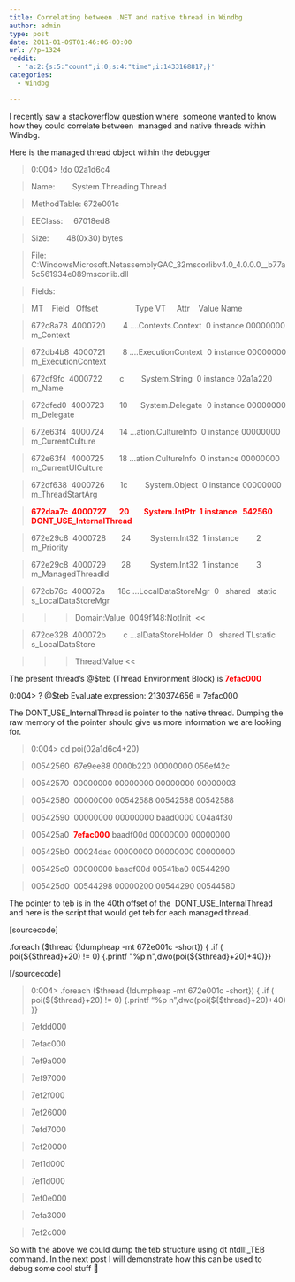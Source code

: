 ```yaml
---
title: Correlating between .NET and native thread in Windbg
author: admin
type: post
date: 2011-01-09T01:46:06+00:00
url: /?p=1324
reddit:
  - 'a:2:{s:5:"count";i:0;s:4:"time";i:1433168817;}'
categories:
  - Windbg

---
```

I recently saw a stackoverflow question where  someone wanted to know how they could correlate between  managed and native threads within Windbg.

Here is the managed thread object within the debugger

> 0:004> !do 02a1d6c4
  
> Name:        System.Threading.Thread
  
> MethodTable: 672e001c
  
> EEClass:     67018ed8
  
> Size:        48(0x30) bytes
  
> File:        C:WindowsMicrosoft.NetassemblyGAC\_32mscorlibv4.0\_4.0.0.0__b77a5c561934e089mscorlib.dll
  
> Fields:
  
> MT    Field   Offset                 Type VT     Attr    Value Name
  
> 672c8a78  4000720        4 &#8230;.Contexts.Context  0 instance 00000000 m_Context
  
> 672db4b8  4000721        8 &#8230;.ExecutionContext  0 instance 00000000 m_ExecutionContext
  
> 672df9fc  4000722        c        System.String  0 instance 02a1a220 m_Name
  
> 672dfed0  4000723       10      System.Delegate  0 instance 00000000 m_Delegate
  
> 672e63f4  4000724       14 &#8230;ation.CultureInfo  0 instance 00000000 m_CurrentCulture
  
> 672e63f4  4000725       18 &#8230;ation.CultureInfo  0 instance 00000000 m_CurrentUICulture
  
> 672df638  4000726       1c        System.Object  0 instance 00000000 m_ThreadStartArg
  
> <span style="color:#ff0000;"><strong>672daa7c  4000727       20        System.IntPtr  1 instance   542560 DONT_USE_InternalThread</strong></span>
  
> 672e29c8  4000728       24         System.Int32  1 instance        2 m_Priority
  
> 672e29c8  4000729       28         System.Int32  1 instance        3 m_ManagedThreadId
  
> 672cb76c  400072a      18c &#8230;LocalDataStoreMgr  0   shared   static s_LocalDataStoreMgr
  
> >> Domain:Value  0049f148:NotInit  <<
  
> 672ce328  400072b        c &#8230;alDataStoreHolder  0   shared TLstatic s_LocalDataStore
  
> >> Thread:Value <<

The present thread’s @$teb (Thread Environment Block) is <span style="color:#ff0000;"><strong>7efac000</strong></span>

0:004> ? @$teb Evaluate expression: 2130374656 = 7efac000

The DONT\_USE\_InternalThread is pointer to the native thread. Dumping the raw memory of the pointer should give us more information we are looking for.

> 0:004> dd poi(02a1d6c4+20)
  
> 00542560  67e9ee88 0000b220 00000000 056ef42c
  
> 00542570  00000000 00000000 00000000 00000003
  
> 00542580  00000000 00542588 00542588 00542588
  
> 00542590  00000000 00000000 baad0000 004a4f30
  
> 005425a0  <span style="color:#ff0000;"><strong>7efac000</strong></span> baadf00d 00000000 00000000
  
> 005425b0  00024dac 00000000 00000000 00000000
  
> 005425c0  00000000 baadf00d 00541ba0 00544290
  
> 005425d0  00544298 00000200 00544290 00544580

The pointer to teb is in the 40th offset of the  DONT\_USE\_InternalThread and here is the script that would get teb for each managed thread.

[sourcecode]
  
.foreach ($thread {!dumpheap -mt 672e001c -short}) { .if ( poi(${$thread}+20) != 0) {.printf "%p n",dwo(poi(${$thread}+20)+40)}}
  
[/sourcecode]

> 0:004> .foreach ($thread {!dumpheap -mt 672e001c -short}) { .if ( poi(${$thread}+20) != 0) {.printf &#8220;%p n&#8221;,dwo(poi(${$thread}+20)+40) }}
  
> 7efdd000
  
> 7efac000
  
> 7ef9a000
  
> 7ef97000
  
> 7ef2f000
  
> 7ef26000
  
> 7efd7000
  
> 7ef20000
  
> 7ef1d000
  
> 7ef1d000
  
> 7ef0e000
  
> 7efa3000
  
> 7ef2c000

So with the above we could dump the teb structure using dt ntdll!_TEB command. In the next post I will demonstrate how this can be used to debug some cool stuff 🙂<!--more-->